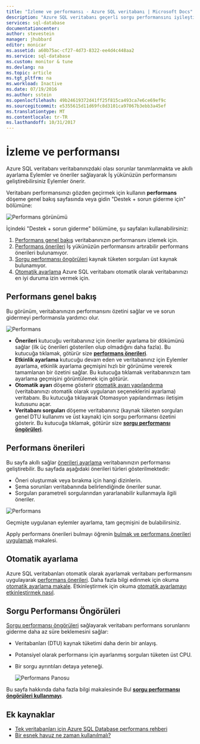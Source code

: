 ```yaml
---
title: "İzleme ve performansı - Azure SQL veritabanı | Microsoft Docs"
description: "Azure SQL veritabanı geçerli sorgu performansını iyileştirebilir alanları tanımlamanıza yardımcı olması için performans araçları sağlar."
services: sql-database
documentationcenter: 
author: stevestein
manager: jhubbard
editor: monicar
ms.assetid: a60b75ac-cf27-4d73-8322-ee4d4c448aa2
ms.service: sql-database
ms.custom: monitor & tune
ms.devlang: na
ms.topic: article
ms.tgt_pltfrm: na
ms.workload: Inactive
ms.date: 07/19/2016
ms.author: sstein
ms.openlocfilehash: 49b24619372d41ff25f815ca493ca7e6ce69ef9c
ms.sourcegitcommit: e5355615d11d69fc8d3101ca97067b3ebb3a45ef
ms.translationtype: MT
ms.contentlocale: tr-TR
ms.lasthandoff: 10/31/2017
---
```

# <a name="monitor-and-improve-performance"></a>İzleme ve performansı
Azure SQL veritabanı veritabanınızdaki olası sorunlar tanımlanmakta ve akıllı ayarlama Eylemler ve öneriler sağlayarak İş yükünüzün performansını geliştirebilirsiniz Eylemler önerir.

Veritabanı performansınızı gözden geçirmek için kullanın **performans** döşeme genel bakış sayfasında veya gidin "Destek + sorun giderme için" bölümüne:

   ![Performans görünümü](./media/sql-database-performance/entries.png)

İçindeki "Destek + sorun giderme" bölümüne, şu sayfaları kullanabilirsiniz:


1. [Performans genel bakış](#performance-overview) veritabanınızın performansını izlemek için. 
2. [Performans önerileri](#performance-recommendations) İş yükünüzün performansını artırabilir performans önerileri bulunamıyor.
3. [Sorgu performansı öngörüleri](#query-performance-insight) kaynak tüketen sorguları üst kaynak bulunamıyor.
4. [Otomatik ayarlama](#automatic-tuning) Azure SQL veritabanı otomatik olarak veritabanınızı en iyi duruma izin vermek için.

## <a name="performance-overview"></a>Performans genel bakış
Bu görünüm, veritabanınızın performansını özetini sağlar ve ve sorun gidermeyi performansla yardımcı olur. 

![Performans](./media/sql-database-performance/performance.png)

* **Önerileri** kutucuğu veritabanınız için öneriler ayarlama bir dökümünü sağlar (ilk üç önerileri gösterilen olup olmadığını daha fazla). Bu kutucuğa tıklamak, götürür size  **[performans önerileri](#performance-recommendations)**. 
* **Etkinlik ayarlama** kutucuğu devam eden ve veritabanınız için Eylemler ayarlama, etkinlik ayarlama geçmişini hızlı bir görünüme vererek tamamlanan bir özetini sağlar. Bu kutucuğa tıklamak veritabanınızın tam ayarlama geçmişini görüntülemek için götürür.
* **Otomatik ayarı** döşeme gösterir [otomatik ayarı yapılandırma](sql-database-automatic-tuning-enable.md) (veritabanınızı otomatik olarak uygulanan seçeneklerini ayarlama) veritabanı. Bu kutucuğa tıklayarak Otomasyon yapılandırması iletişim kutusunu açar.
* **Veritabanı sorguları** döşeme veritabanınız (kaynak tüketen sorguları genel DTU kullanımı ve üst kaynak) için sorgu performansı özetini gösterir. Bu kutucuğa tıklamak, götürür size  **[sorgu performansı öngörüleri](#query-performance-insight)**.

## <a name="performance-recommendations"></a>Performans önerileri
Bu sayfa akıllı sağlar [önerileri ayarlama](sql-database-advisor.md) veritabanınızın performansı geliştirebilir. Bu sayfada aşağıdaki önerileri türleri gösterilmektedir:

* Öneri oluşturmak veya bırakma için hangi dizinlerin.
* Şema sorunları veritabanında belirlendiğinde öneriler sunar.
* Sorguları parametreli sorgularından yararlanabilir kullanmayla ilgili öneriler.

![Performans](./media/sql-database-performance/recommendations.png)

Geçmişte uygulanan eylemler ayarlama, tam geçmişini de bulabilirsiniz.

Apply performans önerileri bulmayı öğrenin [bulmak ve performans önerileri uygulamak](sql-database-advisor-portal.md) makalesi.

## <a name="automatic-tuning"></a>Otomatik ayarlama
Azure SQL veritabanları otomatik olarak ayarlamak veritabanı performansını uygulayarak [performans önerileri](sql-database-advisor.md). Daha fazla bilgi edinmek için okuma [otomatik ayarlama makale](sql-database-automatic-tuning.md). Etkinleştirmek için okuma [otomatik ayarlamayı etkinleştirmek nasıl](sql-database-automatic-tuning-enable.md).

## <a name="query-performance-insight"></a>Sorgu Performansı Öngörüleri
[Sorgu performansı öngörüleri](sql-database-query-performance.md) sağlayarak veritabanı performans sorunlarını giderme daha az süre beklemesini sağlar:

* Veritabanları (DTU) kaynak tüketimi daha derin bir anlayış. 
* Potansiyel olarak performansı için ayarlanmış sorguları tüketen üst CPU. 
* Bir sorgu ayrıntıları detaya yeteneği. 

  ![Performans Panosu](./media/sql-database-query-performance/performance.png)

Bu sayfa hakkında daha fazla bilgi makalesinde Bul  **[sorgu performansı öngörüleri kullanmayı](sql-database-query-performance.md)**.

## <a name="additional-resources"></a>Ek kaynaklar
* [Tek veritabanları için Azure SQL Database performans rehberi](sql-database-performance-guidance.md)
* [Bir esnek havuz ne zaman kullanılmalı?](sql-database-elastic-pool-guidance.md)

